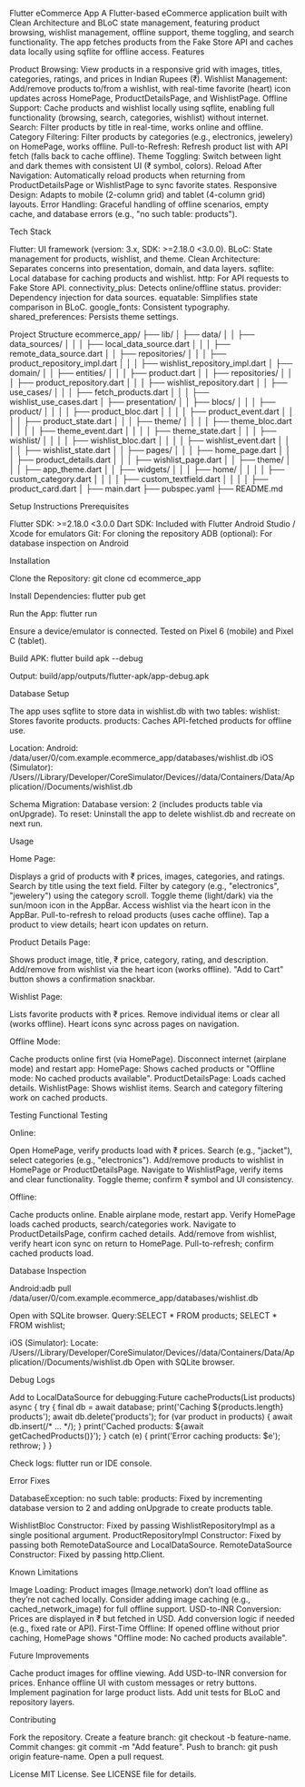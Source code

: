 Flutter eCommerce App A Flutter-based eCommerce application built with Clean
Architecture and BLoC state management, featuring product browsing, wishlist
management, offline support, theme toggling, and search functionality. The app
fetches products from the Fake Store API and caches data locally using sqflite
for offline access. Features

Product Browsing: View products in a responsive grid with images, titles,
categories, ratings, and prices in Indian Rupees (₹). Wishlist Management:
Add/remove products to/from a wishlist, with real-time favorite (heart) icon
updates across HomePage, ProductDetailsPage, and WishlistPage. Offline Support:
Cache products and wishlist locally using sqflite, enabling full functionality
(browsing, search, categories, wishlist) without internet. Search: Filter
products by title in real-time, works online and offline. Category Filtering:
Filter products by categories (e.g., electronics, jewelery) on HomePage, works
offline. Pull-to-Refresh: Refresh product list with API fetch (falls back to
cache offline). Theme Toggling: Switch between light and dark themes with
consistent UI (₹ symbol, colors). Reload After Navigation: Automatically reload
products when returning from ProductDetailsPage or WishlistPage to sync favorite
states. Responsive Design: Adapts to mobile (2-column grid) and tablet (4-column
grid) layouts. Error Handling: Graceful handling of offline scenarios, empty
cache, and database errors (e.g., "no such table: products").

Tech Stack

Flutter: UI framework (version: 3.x, SDK: >=2.18.0 <3.0.0). BLoC: State
management for products, wishlist, and theme. Clean Architecture: Separates
concerns into presentation, domain, and data layers. sqflite: Local database for
caching products and wishlist. http: For API requests to Fake Store API.
connectivity_plus: Detects online/offline status. provider: Dependency injection
for data sources. equatable: Simplifies state comparison in BLoC. google_fonts:
Consistent typography. shared_preferences: Persists theme settings.

Project Structure ecommerce_app/ ├── lib/ │ ├── data/ │ │ ├── data_sources/ │ │
│ ├── local_data_source.dart │ │ │ ├── remote_data_source.dart │ │ ├──
repositories/ │ │ │ ├── product_repository_impl.dart │ │ │ ├──
wishlist_repository_impl.dart │ ├── domain/ │ │ ├── entities/ │ │ │ ├──
product.dart │ │ ├── repositories/ │ │ │ ├── product_repository.dart │ │ │ ├──
wishlist_repository.dart │ │ ├── use_cases/ │ │ │ ├── fetch_products.dart │ │ │
├── wishlist_use_cases.dart │ ├── presentation/ │ │ ├── blocs/ │ │ │ ├──
product/ │ │ │ │ ├── product_bloc.dart │ │ │ │ ├── product_event.dart │ │ │ │
├── product_state.dart │ │ │ ├── theme/ │ │ │ │ ├── theme_bloc.dart │ │ │ │ ├──
theme_event.dart │ │ │ │ ├── theme_state.dart │ │ │ ├── wishlist/ │ │ │ │ ├──
wishlist_bloc.dart │ │ │ │ ├── wishlist_event.dart │ │ │ │ ├──
wishlist_state.dart │ │ ├── pages/ │ │ │ ├── home_page.dart │ │ │ ├──
product_details.dart │ │ │ ├── wishlist_page.dart │ │ ├── theme/ │ │ │ ├──
app_theme.dart │ │ ├── widgets/ │ │ │ ├── home/ │ │ │ │ ├── custom_category.dart
│ │ │ │ ├── custom_textfield.dart │ │ │ │ ├── product_card.dart │ ├── main.dart
├── pubspec.yaml ├── README.md

Setup Instructions Prerequisites

Flutter SDK: >=2.18.0 <3.0.0 Dart SDK: Included with Flutter Android Studio /
Xcode for emulators Git: For cloning the repository ADB (optional): For database
inspection on Android

Installation

Clone the Repository: git clone <repository-url> cd ecommerce_app

Install Dependencies: flutter pub get

Run the App: flutter run

Ensure a device/emulator is connected. Tested on Pixel 6 (mobile) and Pixel C
(tablet).

Build APK: flutter build apk --debug

Output: build/app/outputs/flutter-apk/app-debug.apk

Database Setup

The app uses sqflite to store data in wishlist.db with two tables: wishlist:
Stores favorite products. products: Caches API-fetched products for offline use.

Location: Android: /data/user/0/com.example.ecommerce_app/databases/wishlist.db
iOS (Simulator):
/Users/<user>/Library/Developer/CoreSimulator/Devices/<device-id>/data/Containers/Data/Application/<app-id>/Documents/wishlist.db

Schema Migration: Database version: 2 (includes products table via onUpgrade).
To reset: Uninstall the app to delete wishlist.db and recreate on next run.

Usage

Home Page:

Displays a grid of products with ₹ prices, images, categories, and ratings.
Search by title using the text field. Filter by category (e.g., "electronics",
"jewelery") using the category scroll. Toggle theme (light/dark) via the
sun/moon icon in the AppBar. Access wishlist via the heart icon in the AppBar.
Pull-to-refresh to reload products (uses cache offline). Tap a product to view
details; heart icon updates on return.

Product Details Page:

Shows product image, title, ₹ price, category, rating, and description.
Add/remove from wishlist via the heart icon (works offline). "Add to Cart"
button shows a confirmation snackbar.

Wishlist Page:

Lists favorite products with ₹ prices. Remove individual items or clear all
(works offline). Heart icons sync across pages on navigation.

Offline Mode:

Cache products online first (via HomePage). Disconnect internet (airplane mode)
and restart app: HomePage: Shows cached products or "Offline mode: No cached
products available". ProductDetailsPage: Loads cached details. WishlistPage:
Shows wishlist items. Search and category filtering work on cached products.

Testing Functional Testing

Online:

Open HomePage, verify products load with ₹ prices. Search (e.g., "jacket"),
select categories (e.g., "electronics"). Add/remove products to wishlist in
HomePage or ProductDetailsPage. Navigate to WishlistPage, verify items and clear
functionality. Toggle theme; confirm ₹ symbol and UI consistency.

Offline:

Cache products online. Enable airplane mode, restart app. Verify HomePage loads
cached products, search/categories work. Navigate to ProductDetailsPage, confirm
cached details. Add/remove from wishlist, verify heart icon sync on return to
HomePage. Pull-to-refresh; confirm cached products load.

Database Inspection

Android:adb pull /data/user/0/com.example.ecommerce_app/databases/wishlist.db

Open with SQLite browser. Query:SELECT * FROM products; SELECT * FROM wishlist;

iOS (Simulator): Locate:
/Users/<user>/Library/Developer/CoreSimulator/Devices/<device-id>/data/Containers/Data/Application/<app-id>/Documents/wishlist.db
Open with SQLite browser.

Debug Logs

Add to LocalDataSource for debugging:Future<void> cacheProducts(List<Product>
products) async { try { final db = await database; print('Caching
${products.length} products'); await db.delete('products'); for (var product in
products) { await db.insert(/* ... */); } print('Cached products: ${await
getCachedProducts()}'); } catch (e) { print('Error caching products: $e');
rethrow; } }

Check logs: flutter run or IDE console.

Error Fixes

DatabaseException: no such table: products: Fixed by incrementing database
version to 2 and adding onUpgrade to create products table.

WishlistBloc Constructor: Fixed by passing WishlistRepositoryImpl as a single
positional argument. ProductRepositoryImpl Constructor: Fixed by passing both
RemoteDataSource and LocalDataSource. RemoteDataSource Constructor: Fixed by
passing http.Client.

Known Limitations

Image Loading: Product images (Image.network) don’t load offline as they’re not
cached locally. Consider adding image caching (e.g., cached_network_image) for
full offline support. USD-to-INR Conversion: Prices are displayed in ₹ but
fetched in USD. Add conversion logic if needed (e.g., fixed rate or API).
First-Time Offline: If opened offline without prior caching, HomePage shows
"Offline mode: No cached products available".

Future Improvements

Cache product images for offline viewing. Add USD-to-INR conversion for prices.
Enhance offline UI with custom messages or retry buttons. Implement pagination
for large product lists. Add unit tests for BLoC and repository layers.

Contributing

Fork the repository. Create a feature branch: git checkout -b feature-name.
Commit changes: git commit -m "Add feature". Push to branch: git push origin
feature-name. Open a pull request.

License MIT License. See LICENSE file for details.
